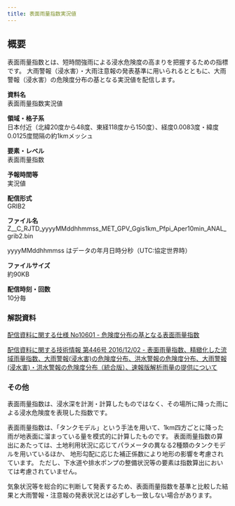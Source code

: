 ```yaml
---
title: 表面雨量指数実況値
---
```


## 概要
表面雨量指数とは、短時間強雨による浸水危険度の高まりを把握するための指標です。
大雨警報（浸水害）・大雨注意報の発表基準に用いられるとともに、大雨警報（浸水害）の危険度分布の基となる実況値を配信します。

**資料名** <br/>
表面雨量指数実況値

**領域・格子系** <br/>
日本付近（北緯20度から48度、東経118度から150度）、経度0.0083度・緯度0.0125度間隔の約1kmメッシュ

**要素・レベル** <br/>
表面雨量指数

**予報時間等** <br/>
実況値

**配信形式** <br/>
GRIB2

**ファイル名** <br/>
Z__C_RJTD_yyyyMMddhhmmss_MET_GPV_Ggis1km_Pfpi_Aper10min_ANAL_grib2.bin

yyyyMMddhhmmss はデータの年月日時分秒（UTC:協定世界時）

**ファイルサイズ** <br/>
約90KB

**配信時刻・回数** <br/>
10分毎

### 解説資料
[配信資料に関する仕様 No10601 - 危険度分布の基となる表面雨量指数](https://www.data.jma.go.jp/suishin/shiyou/pdf/no10601)


[配信資料に関する技術情報 第446号 2016/12/02 - 表面雨量指数、精緻化した流域雨量指数、大雨警報(浸水害)の危険度分布、洪水警報の危険度分布、大雨警報(浸水害)・洪水警報の危険度分布（統合版）、速報版解析雨量の提供について](https://dmdata.jp/docs/jma/technical/446.pdf)

### その他

表面雨量指数は、浸水深を計測・計算したものではなく、その場所に降った雨による浸水危険度を表現した指数です。

表面雨量指数は、「タンクモデル」という手法を用いて、1km四方ごとに降った雨が地表面に溜まっている量を模式的に計算したものです。
表面雨量指数の算出にあたっては、土地利用状況に応じてパラメータの異なる2種類のタンクモデルを用いているほか、
地形勾配に応じた補正係数により地形の影響を考慮されています。
ただし、下水道や排水ポンプの整備状況等の要素は指数算出においては考慮されていません。

気象状況等を総合的に判断して発表するため、表面雨量指数を基準と比較した結果と大雨警報・注意報の発表状況とは必ずしも一致しない場合があります。
